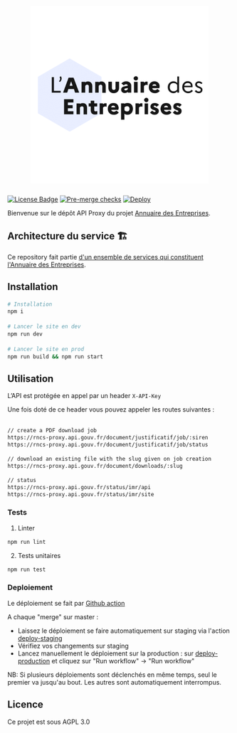 <h1 align="center">
  <img src="https://github.com/annuaire-entreprises-data-gouv-fr/site/blob/main/public/images/annuaire-entreprises-square-large.gif" width="400px" />
</h1>

<a href="https://github.com/annuaire-entreprises-data-gouv-fr/api-proxy/blob/main/LICENSE"><img src="https://img.shields.io/github/license/etalab/annuaire-entreprises-api-proxy.svg?color=green" alt="License Badge"></a>
[![Pre-merge checks](https://github.com/annuaire-entreprises-data-gouv-fr/api-proxy/actions/workflows/pre-merge.yml/badge.svg)](https://github.com/annuaire-entreprises-data-gouv-fr/api-proxy/actions/workflows/pre-merge.yml)
[![Deploy](https://github.com/annuaire-entreprises-data-gouv-fr/api-proxy/actions/workflows/deploy.yml/badge.svg)](https://github.com/annuaire-entreprises-data-gouv-fr/api-proxy/actions/workflows/deploy.yml)

Bienvenue sur le dépôt API Proxy du projet [Annuaire des Entreprises](https://annuaire-entreprises.data.gouv.fr).

## Architecture du service 🏗

Ce repository fait partie [d'un ensemble de services qui constituent l'Annuaire des Entreprises](https://github.com/annuaire-entreprises-data-gouv-fr/site?tab=readme-ov-file#dépôts-liés-).

## Installation

```bash
# Installation
npm i

# Lancer le site en dev
npm run dev

# Lancer le site en prod
npm run build && npm run start

```

## Utilisation

L’API est protégée en appel par un header `X-API-Key`

Une fois doté de ce header vous pouvez appeler les routes suivantes :

```

// create a PDF download job
https://rncs-proxy.api.gouv.fr/document/justificatif/job/:siren
https://rncs-proxy.api.gouv.fr/document/justificatif/job/status

// download an existing file with the slug given on job creation
https://rncs-proxy.api.gouv.fr/document/downloads/:slug

// status
https://rncs-proxy.api.gouv.fr/status/imr/api
https://rncs-proxy.api.gouv.fr/status/imr/site
```

### Tests

1. Linter

```bash
npm run lint
```

2. Tests unitaires

```bash
npm run test
```

### Deploiement

Le déploiement se fait par [Github action](https://github.com/annuaire-entreprises-data-gouv-fr/api-proxy/actions)

A chaque "merge" sur master :

- Laissez le déploiement se faire automatiquement sur staging via l'action [deploy-staging](https://github.com/annuaire-entreprises-data-gouv-fr/api-proxy/actions/workflows/deploy-staging.yml)
- Vérifiez vos changements sur staging
- Lancez manuellement le déploiement sur la production : sur [deploy-production](https://github.com/annuaire-entreprises-data-gouv-fr/api-proxy/actions/workflows/deploy-production.yml) et cliquez sur "Run workflow" -> "Run workflow"

NB: Si plusieurs déploiements sont déclenchés en même temps, seul le premier va jusqu'au bout. Les autres sont automatiquement interrompus.

## Licence

Ce projet est sous AGPL 3.0
